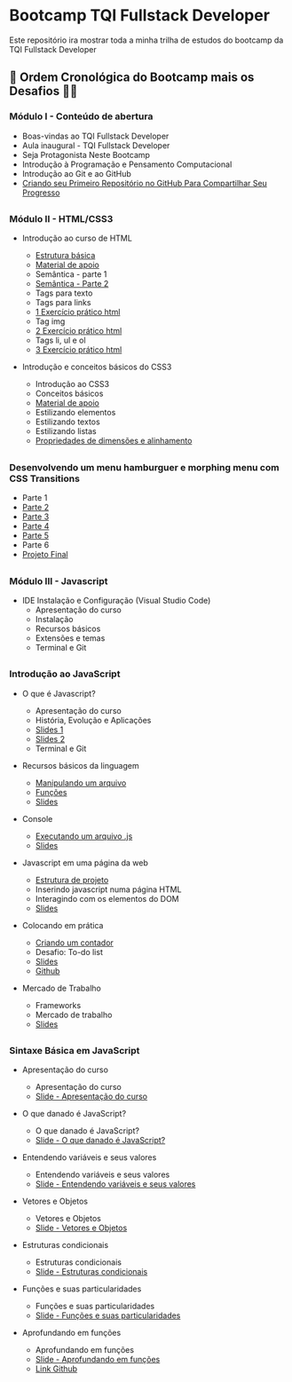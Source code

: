 # Bootcamp TQI Fullstack Developer

Este repositório ira mostrar toda a minha trilha de estudos do bootcamp da TQI Fullstack Developer

## :pencil: Ordem Cronológica do Bootcamp mais os Desafios :man_technologist:

### Módulo I - Conteúdo de abertura

- Boas-vindas ao TQI Fullstack Developer
- Aula inaugural - TQI Fullstack Developer
- Seja Protagonista Neste Bootcamp
- Introdução à Programação e Pensamento Computacional
- Introdução ao Git e ao GitHub
- [Criando seu Primeiro Repositório no GitHub Para Compartilhar Seu Progresso](https://github.com/vhenriqueDev/Bootcamp-TQI-Fullstack-Developer)

##

### Módulo II - HTML/CSS3

- Introdução ao curso de HTML

  - [Estrutura básica](https://github.com/vhenriqueDev/Bootcamp-TQI-Fullstack-Developer/blob/main/codigos-e-desafios/M%C3%B3dulo-II%20-HTML-CSS3/Introdu%C3%A7%C3%A3o-a-cria%C3%A7%C3%A3o-de-websites-com-HTML5-e-CSS3/Estrutura-basica.html)
  - [Material de apoio](https://github.com/vhenriqueDev/Bootcamp-TQI-Fullstack-Developer/blob/main/codigos-e-desafios/M%C3%B3dulo-II%20-HTML-CSS3/Introdu%C3%A7%C3%A3o-a-cria%C3%A7%C3%A3o-de-websites-com-HTML5-e-CSS3/material-de-apoio.txt)
  - Semântica - parte 1
  - [Semântica - Parte 2](https://github.com/vhenriqueDev/Bootcamp-TQI-Fullstack-Developer/blob/main/codigos-e-desafios/M%C3%B3dulo-II%20-HTML-CSS3/Introdu%C3%A7%C3%A3o-a-cria%C3%A7%C3%A3o-de-websites-com-HTML5-e-CSS3/semantica-parte2.html)
  - Tags para texto
  - Tags para links
  - [1 Exercício prático html](https://github.com/vhenriqueDev/Bootcamp-TQI-Fullstack-Developer/blob/main/codigos-e-desafios/M%C3%B3dulo-II%20-HTML-CSS3/Introdu%C3%A7%C3%A3o-a-cria%C3%A7%C3%A3o-de-websites-com-HTML5-e-CSS3/exercicio-pratico.html)
  - Tag img
  - [2 Exercício prático html](https://github.com/vhenriqueDev/Bootcamp-TQI-Fullstack-Developer/blob/main/codigos-e-desafios/M%C3%B3dulo-II%20-HTML-CSS3/Introdu%C3%A7%C3%A3o-a-cria%C3%A7%C3%A3o-de-websites-com-HTML5-e-CSS3/exercicio-pratico2.html)
  - Tags li, ul e ol
  - [3 Exercício prático html](https://github.com/vhenriqueDev/Bootcamp-TQI-Fullstack-Developer/blob/main/codigos-e-desafios/M%C3%B3dulo-II%20-HTML-CSS3/Introdu%C3%A7%C3%A3o-a-cria%C3%A7%C3%A3o-de-websites-com-HTML5-e-CSS3/exercicio-pratico3.html)

- Introdução e conceitos básicos do CSS3
  - Introdução ao CSS3
  - Conceitos básicos
  - [Material de apoio](https://github.com/vhenriqueDev/Bootcamp-TQI-Fullstack-Developer/blob/main/codigos-e-desafios/M%C3%B3dulo-II%20-HTML-CSS3/Introdu%C3%A7%C3%A3o-a-cria%C3%A7%C3%A3o-de-websites-com-HTML5-e-CSS3/material-de-apoio-css.txt)
  - Estilizando elementos
  - Estilizando textos
  - Estilizando listas
  - [Propriedades de dimensões e alinhamento](https://github.com/vhenriqueDev/Bootcamp-TQI-Fullstack-Developer/tree/main/codigos-e-desafios/M%C3%B3dulo-II%20-HTML-CSS3/Introdu%C3%A7%C3%A3o-a-cria%C3%A7%C3%A3o-de-websites-com-HTML5-e-CSS3/Html%20e%20Css)

##

### Desenvolvendo um menu hamburguer e morphing menu com CSS Transitions

- Parte 1
- [Parte 2](https://github.com/vhenriqueDev/Bootcamp-TQI-Fullstack-Developer/tree/main/codigos-e-desafios/M%C3%B3dulo-II%20-HTML-CSS3/desenvolvendo-um-menu-hamburguer-e-morphing-menu-com-css-Transitions/parte_2)
- [Parte 3](https://github.com/vhenriqueDev/Bootcamp-TQI-Fullstack-Developer/tree/main/codigos-e-desafios/M%C3%B3dulo-II%20-HTML-CSS3/desenvolvendo-um-menu-hamburguer-e-morphing-menu-com-css-Transitions/parte_3)
- [Parte 4](https://github.com/vhenriqueDev/Bootcamp-TQI-Fullstack-Developer/tree/main/codigos-e-desafios/M%C3%B3dulo-II%20-HTML-CSS3/desenvolvendo-um-menu-hamburguer-e-morphing-menu-com-css-Transitions/parte_4)
- [Parte 5](https://github.com/vhenriqueDev/Bootcamp-TQI-Fullstack-Developer/tree/main/codigos-e-desafios/M%C3%B3dulo-II%20-HTML-CSS3/desenvolvendo-um-menu-hamburguer-e-morphing-menu-com-css-Transitions/parte_5)
- Parte 6
- [Projeto Final](https://github.com/vhenriqueDev/Bootcamp-TQI-Fullstack-Developer/tree/main/codigos-e-desafios/M%C3%B3dulo-II%20-HTML-CSS3/desenvolvendo-um-menu-hamburguer-e-morphing-menu-com-css-Transitions/projeto_final)

##

### Módulo III - Javascript

- IDE Instalação e Configuração (Visual Studio Code)
  - Apresentação do curso
  - Instalação
  - Recursos básicos
  - Extensões e temas
  - Terminal e Git

##

### Introdução ao JavaScript

- O que é Javascript?
  - Apresentação do curso
  - História, Evolução e Aplicações
  - [Slides 1](https://drive.google.com/file/d/1OewERdQ1_0xVRj_d04PCCBxOS2qRZmwe/view?usp=sharing)
  - [Slides 2](https://drive.google.com/file/d/18sCfJ8MVRShhbViehk79-4ca-lQQ4fqY/view?usp=sharing)
  - Terminal e Git

- Recursos básicos da linguagem
  - [Manipulando um arquivo](https://github.com/vhenriqueDev/Bootcamp-TQI-Fullstack-Developer/blob/main/codigos-e-desafios/M%C3%B3dulo-III-Javascript/teste.js)
  - [Funções](https://github.com/vhenriqueDev/Bootcamp-TQI-Fullstack-Developer/blob/main/codigos-e-desafios/M%C3%B3dulo-III-Javascript/funcao.js)
  - [Slides](https://drive.google.com/file/d/1Fa6bzst4d7tO7hf19FxEIfRiWAr2sdZl/view?usp=sharing)

- Console
  - [Executando um arquivo .js](https://github.com/vhenriqueDev/Bootcamp-TQI-Fullstack-Developer/blob/main/codigos-e-desafios/M%C3%B3dulo-III-Javascript/teste1.js)
  - [Slides](https://drive.google.com/file/d/1OOkZSQhsVcassphzKP0LhecqvpRPXexO/view?usp=sharing)

- Javascript em uma página da web
  - [Estrutura de projeto](https://github.com/vhenriqueDev/Bootcamp-TQI-Fullstack-Developer/tree/main/codigos-e-desafios/M%C3%B3dulo-III-Javascript/Estrutura-de-projeto)
  - Inserindo javascript numa página HTML
  - Interagindo com os elementos do DOM
  - [Slides](https://drive.google.com/file/d/1WIFDplD9a2rZdkeXRW1TggbL_HQRuNmH/view?usp=sharing)

- Colocando em prática
  - [Criando um contador](https://github.com/vhenriqueDev/Bootcamp-TQI-Fullstack-Developer/tree/main/codigos-e-desafios/M%C3%B3dulo-III-Javascript/projeto-contador)
  - Desafio: To-do list
  - [Slides](https://drive.google.com/file/d/1NFh_RDX-R7Y2MgwUYutpplvNZGCDio7P/view?usp=sharing)
  - [Github](https://github.com/stebsnusch/basecamp-javascript/tree/main/introducao-ao-javascript)

- Mercado de Trabalho
  - Frameworks
  - Mercado de trabalho
  - [Slides](https://drive.google.com/file/d/1vxqzu7Ds3AvAT3fqopuJb74b7dZv-bai/view?usp=sharing)

##

### Sintaxe Básica em JavaScript

- Apresentação do curso
  - Apresentação do curso
  - [Slide - Apresentação do curso](https://docs.google.com/presentation/d/13o3hIKjqcnl8ZYNn3QhVQXlDHrFuX27f/edit#slide=id.p2)

- O que danado é JavaScript?
  - O que danado é JavaScript?
  - [Slide - O que danado é JavaScript?](https://drive.google.com/file/d/1Ez2ZsPED0k2gkar_8JNDACJv3pCkyL7s/view)

- Entendendo variáveis e seus valores
  - Entendendo variáveis e seus valores
  - [Slide - Entendendo variáveis e seus valores](https://drive.google.com/file/d/13lpV1BvcbScdyRy_n9_VCZpOkgyAVAD4/view)

- Vetores e Objetos
  - Vetores e Objetos
  - [Slide - Vetores e Objetos](https://drive.google.com/file/d/1WOfx5PNv6I4edI6XsNhW8KyKLvbbQ1ns/view)

- Estruturas condicionais
  - Estruturas condicionais
  - [Slide - Estruturas condicionais](https://drive.google.com/file/d/1BaZkzwgt73dmFGrEi_0R-U753y5e_h3Q/view)

- Funções e suas particularidades
  - Funções e suas particularidades
  - [Slide - Funções e suas particularidades](https://drive.google.com/file/d/1oG3hGJwqVZL2MBLI6mKwYnA5-PJxPbay/view)

- Aprofundando em funções
  - Aprofundando em funções
  - [Slide - Aprofundando em funções](https://drive.google.com/file/d/1QrPlhBewz07QPLB4NDoVhgWprdKsqYNa/view)
  - [Link Github](https://github.com/DianaMartine/curso-dio-sintaxe-basica-javascript)
